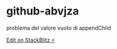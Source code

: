 # github-abvjza

problema del valore vuoto di appendChild 

[Edit on StackBlitz ⚡️](https://stackblitz.com/edit/github-abvjza)
